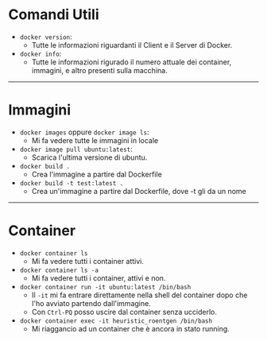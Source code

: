 # Comandi Utili

* `docker version`: 
  * Tutte le informazioni riguardanti il Client e il Server di Docker.
* `docker info`:
  * Tutte le informazioni rigurado il numero attuale dei container, immagini, e altro presenti sulla macchina.
---
# Immagini
* `docker images` oppure `docker image ls`:
  * Mi fa vedere tutte le immagini in locale
* `docker image pull ubuntu:latest`:
  * Scarica l'ultima versione di ubuntu.
* `docker build .`
  * Crea l'immagine a partire dal Dockerfile
* `docker build -t test:latest .`
  * Crea un'immagine a partire dal Dockerfile, dove -t gli da un nome
---
# Container
* `docker container ls`
  * Mi fa vedere tutti i container attivi.
* `docker container ls -a`
  * Mi fa vedere tutti i container, attivi e non.
* `docker container run -it ubuntu:latest /bin/bash`
  * Il `-it` mi fa entrare direttamente nella shell del container dopo che l'ho avviato partendo dall'immagine.
  * Con `Ctrl-PQ` posso uscire dal container senza ucciderlo.
* `docker container exec -it heuristic_roentgen /bin/bash`
  * Mi riaggancio ad un container che è ancora in stato running.